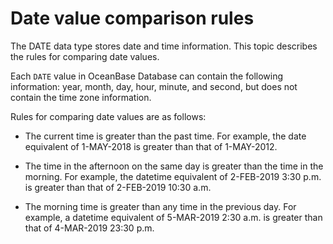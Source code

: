 # Date value comparison rules

The DATE data type stores date and time information. This topic describes the rules for comparing date values.

Each `DATE` value in OceanBase Database can contain the following information: year, month, day, hour, minute, and second, but does not contain the time zone information.

Rules for comparing date values are as follows:

* The current time is greater than the past time. For example, the date equivalent of 1-MAY-2018 is greater than that of 1-MAY-2012.

* The time in the afternoon on the same day is greater than the time in the morning. For example, the datetime equivalent of 2-FEB-2019 3:30 p.m. is greater than that of 2-FEB-2019 10:30 a.m.

* The morning time is greater than any time in the previous day. For example, a datetime equivalent of 5-MAR-2019 2:30 a.m. is greater than that of 4-MAR-2019 23:30 p.m.
